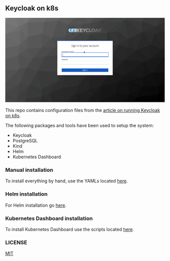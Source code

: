 ## Keycloak on k8s

![keycloak_video](gifs/keycloak_postgres_on_k8s.gif)

This repo contains configuration files from the [article on running Keycloak on k8s](https://blog.brakmic.com/keycloak-with-postgresql-on-kubernetes/).

The following packages and tools have been used to setup the system:

* Keycloak
* PostgreSQL
* Kind
* Helm
* Kubernetes Dashboard

### Manual installation

To install everything by hand, use the YAMLs located [here](./deployments/manual/README.md).

### Helm installation

For Helm installation go [here](./deployments/helm/README.md).

### Kubernetes Dashboard installation

To install Kubernetes Dashboard use the scripts located [here](./kube_dashboard/README.md).

### LICENSE
[MIT](LICNSE.md)
